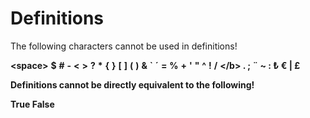 # Definitions


The following characters cannot be used in definitions!

<b>\<space\></b> <b>$</b> <b>#</b> <b>-</b> <b><</b> <b>></b> <b>?</b> <b>*</b> <b>{</b> <b>}</b> <b>[</b> <b>]</b> <b>(</b> <b>)</b> <b>&</b> 
<b>`</b> <b>´</b> <b>=</b> <b>%</b> <b>+</b> <b>'</b> <b>"</b> <b>^</b> <b>!</b> <b>/</b> <b>\</b> <b>.</b> <b>;</b> <b>¨</b> 
<b>~</b> <b>:</b> <b>₺</b> <b>€</b> <b>|</b> <b>£</b>

Definitions cannot be directly equivalent to the following!

<b>True</b> <b>False</b>
